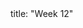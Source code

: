 <frontmatter>
title: "Week 12"
</frontmatter>

<panel header=":trophy: Outcomes" popup-url="{{baseUrl}}/schedule/week12/outcomes.html" expanded no-close>
  <include src="outcomes.md#main" />
</panel>

<panel header=":clipboard: Todo" no-close>
  <include src="todo.md" />
</panel>

<panel header=":raising_hand: Tutorial 12" no-close>
</panel>

<panel header=":loudspeaker: Lecture 12" no-close>
  <include src="lecture.md" />
</panel>
